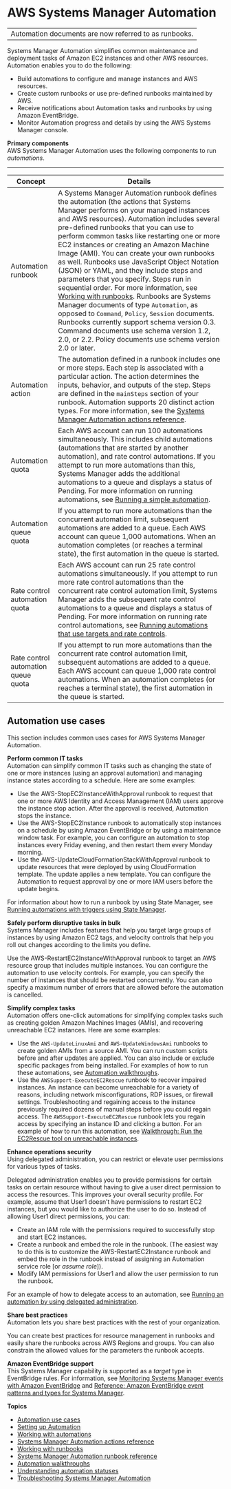 # AWS Systems Manager Automation<a name="systems-manager-automation"></a>


|  | 
| --- |
| Automation documents are now referred to as runbooks\. | 

Systems Manager Automation simplifies common maintenance and deployment tasks of Amazon EC2 instances and other AWS resources\. Automation enables you to do the following:
+ Build automations to configure and manage instances and AWS resources\.
+ Create custom runbooks or use pre\-defined runbooks maintained by AWS\.
+ Receive notifications about Automation tasks and runbooks by using Amazon EventBridge\.
+ Monitor Automation progress and details by using the AWS Systems Manager console\. 

**Primary components**  
AWS Systems Manager Automation uses the following components to run *automations*\.


****  

| Concept | Details | 
| --- | --- | 
|  Automation runbook  |  A Systems Manager Automation runbook defines the automation \(the actions that Systems Manager performs on your managed instances and AWS resources\)\. Automation includes several pre\-defined runbooks that you can use to perform common tasks like restarting one or more EC2 instances or creating an Amazon Machine Image \(AMI\)\. You can create your own runbooks as well\. Runbooks use JavaScript Object Notation \(JSON\) or YAML, and they include steps and parameters that you specify\. Steps run in sequential order\. For more information, see [Working with runbooks](automation-documents.md)\. Runbooks are Systems Manager documents of type `Automation`, as opposed to `Command`, `Policy`, `Session` documents\. Runbooks currently support schema version 0\.3\. Command documents use schema version 1\.2, 2\.0, or 2\.2\. Policy documents use schema version 2\.0 or later\.  | 
|  Automation action  |  The automation defined in a runbook includes one or more steps\. Each step is associated with a particular action\. The action determines the inputs, behavior, and outputs of the step\. Steps are defined in the `mainSteps` section of your runbook\. Automation supports 20 distinct action types\. For more information, see the [Systems Manager Automation actions reference](automation-actions.md)\.  | 
|  Automation quota  |  Each AWS account can run 100 automations simultaneously\. This includes child automations \(automations that are started by another automation\), and rate control automations\. If you attempt to run more automations than this, Systems Manager adds the additional automations to a queue and displays a status of Pending\. For more information on running automations, see [Running a simple automation](automation-working-executing.md)\.  | 
|  Automation queue quota  |  If you attempt to run more automations than the concurrent automation limit, subsequent automations are added to a queue\. Each AWS account can queue 1,000 automations\. When an automation completes \(or reaches a terminal state\), the first automation in the queue is started\.  | 
|  Rate control automation quota  |  Each AWS account can run 25 rate control automations simultaneously\. If you attempt to run more rate control automations than the concurrent rate control automation limit, Systems Manager adds the subsequent rate control automations to a queue and displays a status of Pending\. For more information on running rate control automations, see [Running automations that use targets and rate controls](automation-working-targets-and-rate-controls.md)\.  | 
|  Rate control automation queue quota  |  If you attempt to run more automations than the concurrent rate control automation limit, subsequent automations are added to a queue\. Each AWS account can queue 1,000 rate control automations\. When an automation completes \(or reaches a terminal state\), the first automation in the queue is started\.  | 

## Automation use cases<a name="automation-use-cases"></a>

This section includes common uses cases for AWS Systems Manager Automation\.

**Perform common IT tasks**  
Automation can simplify common IT tasks such as changing the state of one or more instances \(using an approval automation\) and managing instance states according to a schedule\. Here are some examples:
+ Use the AWS\-StopEC2InstanceWithApproval runbook to request that one or more AWS Identity and Access Management \(IAM\) users approve the instance stop action\. After the approval is received, Automation stops the instance\.
+ Use the AWS\-StopEC2Instance runbook to automatically stop instances on a schedule by using Amazon EventBridge or by using a maintenance window task\. For example, you can configure an automation to stop instances every Friday evening, and then restart them every Monday morning\.
+ Use the AWS\-UpdateCloudFormationStackWithApproval runbook to update resources that were deployed by using CloudFormation template\. The update applies a new template\. You can configure the Automation to request approval by one or more IAM users before the update begins\.

For information about how to run a runbook by using State Manager, see [Running automations with triggers using State Manager](automation-sm-target.md)\.

**Safely perform disruptive tasks in bulk**  
Systems Manager includes features that help you target large groups of instances by using Amazon EC2 tags, and velocity controls that help you roll out changes according to the limits you define\.

Use the AWS\-RestartEC2InstanceWithApproval runbook to target an AWS resource group that includes multiple instances\. You can configure the automation to use velocity controls\. For example, you can specify the number of instances that should be restarted concurrently\. You can also specify a maximum number of errors that are allowed before the automation is cancelled\.

**Simplify complex tasks**  
Automation offers one\-click automations for simplifying complex tasks such as creating golden Amazon Machines Images \(AMIs\), and recovering unreachable EC2 instances\. Here are some examples:
+ Use the `AWS-UpdateLinuxAmi` and `AWS-UpdateWindowsAmi` runbooks to create golden AMIs from a source AMI\. You can run custom scripts before and after updates are applied\. You can also include or exclude specific packages from being installed\. For examples of how to run these automations, see [Automation walkthroughs](automation-walk.md)\.
+ Use the `AWSSupport-ExecuteEC2Rescue` runbook to recover impaired instances\. An instance can become unreachable for a variety of reasons, including network misconfigurations, RDP issues, or firewall settings\. Troubleshooting and regaining access to the instance previously required dozens of manual steps before you could regain access\. The `AWSSupport-ExecuteEC2Rescue` runbook lets you regain access by specifying an instance ID and clicking a button\. For an example of how to run this automation, see [Walkthrough: Run the EC2Rescue tool on unreachable instances](automation-ec2rescue.md)\.

**Enhance operations security**  
Using delegated administration, you can restrict or elevate user permissions for various types of tasks\. 

Delegated administration enables you to provide permissions for certain tasks on certain resource without having to give a user direct permission to access the resources\. This improves your overall security profile\. For example, assume that User1 doesn’t have permissions to restart EC2 instances, but you would like to authorize the user to do so\. Instead of allowing User1 direct permissions, you can: 
+ Create an IAM role with the permissions required to successfully stop and start EC2 instances\.
+ Create a runbook and embed the role in the runbook\. \(The easiest way to do this is to customize the AWS\-RestartEC2Instance runbook and embed the role in the runbook instead of assigning an Automation service role \[or *assume role*\]\)\.
+ Modify IAM permissions for User1 and allow the user permission to run the runbook\. 

For an example of how to delegate access to an automation, see [Running an automation by using delegated administration](automation-walk-security-delegated.md)\. 

**Share best practices**  
Automation lets you share best practices with the rest of your organization\.

You can create best practices for resource management in runbooks and easily share the runbooks across AWS Regions and groups\. You can also constrain the allowed values for the parameters the runbook accepts\.

**Amazon EventBridge support**  
This Systems Manager capability is supported as a *target* type in EventBridge rules\. For information, see [Monitoring Systems Manager events with Amazon EventBridge](monitoring-eventbridge-events.md) and [Reference: Amazon EventBridge event patterns and types for Systems Manager](reference-eventbridge-events.md)\.

**Topics**
+ [Automation use cases](#automation-use-cases)
+ [Setting up Automation](automation-setup.md)
+ [Working with automations](automation-working.md)
+ [Systems Manager Automation actions reference](automation-actions.md)
+ [Working with runbooks](automation-documents.md)
+ [Systems Manager Automation runbook reference](automation-documents-reference.md)
+ [Automation walkthroughs](automation-walk.md)
+ [Understanding automation statuses](automation-statuses.md)
+ [Troubleshooting Systems Manager Automation](automation-troubleshooting.md)